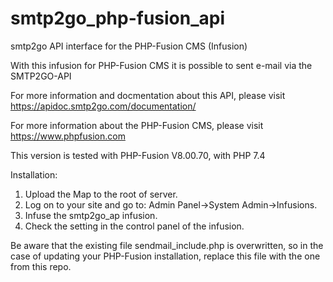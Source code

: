 # smtp2go_php-fusion_api
smtp2go API interface for the PHP-Fusion CMS (Infusion)

With this infusion for PHP-Fusion CMS it is possible to sent e-mail via the SMTP2GO-API

For more information and docmentation about this API, please visit https://apidoc.smtp2go.com/documentation/

For more information about the PHP-Fusion CMS, please visit https://www.phpfusion.com

This version is tested with PHP-Fusion V8.00.70, with PHP 7.4

Installation:

1. Upload the Map to the root of server.
2. Log on to your site and go to: Admin Panel->System Admin->Infusions.
3. Infuse the smtp2go_ap infusion.
4. Check the setting in the control panel of the infusion.

Be aware that the existing file sendmail_include.php is overwritten, so in the case of updating your PHP-Fusion installation, replace this file with the one from this repo.



